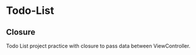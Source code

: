# Todo-List

## Closure

Todo List project practice with closure to pass data between ViewController.

